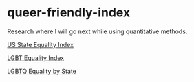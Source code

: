 # queer-friendly-index

Research where I will go next while using quantitative methods.

[US State Equality Index](https://www.hrc.org/resources/state-scorecards)

[LGBT Equality Index](https://www.equaldex.com/equality-index)

[LGBTQ Equality by State](https://www.lgbtmap.org/equality-maps)
